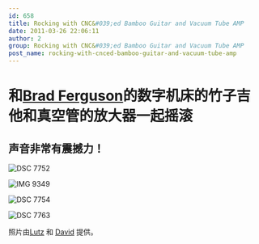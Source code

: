 ```yaml
---
id: 658
title: Rocking with CNC&#039;ed Bamboo Guitar and Vacuum Tube AMP
date: 2011-03-26 22:06:11
author: 2
group: Rocking with CNC&#039;ed Bamboo Guitar and Vacuum Tube AMP
post_name: rocking-with-cnced-bamboo-guitar-and-vacuum-tube-amp
---
```


# 和[Brad Ferguson](http://www.bradslab.com)的数字机床的竹子吉他和真空管的放大器一起摇滚

## 声音非常有震撼力！

![DSC 7752](http://139.162.84.35/wp-content/uploads/2011/03/DSC_77522.jpg "DSC_7752.JPG") 

![IMG 9349](http://139.162.84.35/wp-content/uploads/2011/03/IMG_9349.jpg "IMG_9349.JPG") 

![DSC 7754](http://139.162.84.35/wp-content/uploads/2011/03/DSC_7754.jpg "DSC_7754.JPG") 

![DSC 7763](http://139.162.84.35/wp-content/uploads/2011/03/DSC_7763.jpg "DSC_7763.JPG") 

照片由[Lutz](http://www.lumi-photo.com/) 和 [David](http://www.flickr.com/photos/taweili/) 提供。
